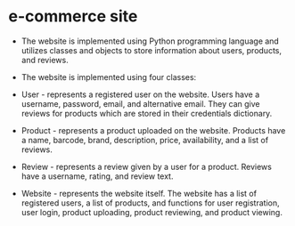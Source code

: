 # e-commerce site
* The website is implemented using Python programming language and utilizes classes and objects to store information about users, products, and reviews.

* The website is implemented using four classes:

* User - represents a registered user on the website. Users have a username, password, email, and alternative email. They can give reviews for products which are stored in their credentials dictionary.
* Product - represents a product uploaded on the website. Products have a name, barcode, brand, description, price, availability, and a list of reviews.
* Review - represents a review given by a user for a product. Reviews have a username, rating, and review text.
* Website - represents the website itself. The website has a list of registered users, a list of products, and functions for user registration, user login, product uploading, product reviewing, and product viewing.
